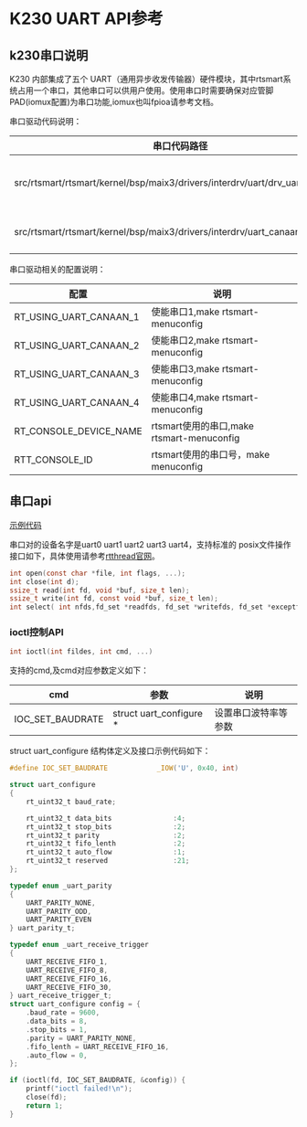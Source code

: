 
# K230 UART API参考

## k230串口说明

K230 内部集成了五个 UART（通用异步收发传输器）硬件模块，其中rtsmart系统占用一个串口，其他串口可以供用户使用。使用串口时需要确保对应管脚PAD(iomux配置)为串口功能,iomux也叫fpioa请参考文档。

串口驱动代码说明：

| 串口代码路径                                                 | 说明                      |      |
| ------------------------------------------------------------ | ------------------------- | ---- |
| src/rtsmart/rtsmart/kernel/bsp/maix3/drivers/interdrv/uart/drv_uart.c | rtsmart系统使用串口的驱动 |      |
| src/rtsmart/rtsmart/kernel/bsp/maix3/drivers/interdrv/uart_canaan/drv_uart.c | k230串口驱动              |      |

串口驱动相关的配置说明：

| 配置                   | 说明                                 |
| ---------------------- | ------------------------------------ |
| RT_USING_UART_CANAAN_1 | 使能串口1,make rtsmart-menuconfig    |
| RT_USING_UART_CANAAN_2 | 使能串口2,make rtsmart-menuconfig    |
| RT_USING_UART_CANAAN_3 | 使能串口3,make rtsmart-menuconfig    |
| RT_USING_UART_CANAAN_4 | 使能串口4,make rtsmart-menuconfig    |
| RT_CONSOLE_DEVICE_NAME | rtsmart使用的串口,make rtsmart-menuconfig    |
| RTT_CONSOLE_ID         | rtsmart使用的串口号，make menuconfig |

## 串口api

[示例代码](../../app_develop_guide/drivers/uart.md)

串口对的设备名字是uart0 uart1 uart2 uart3 uart4，支持标准的  posix文件操作接口如下，具体使用请参考[rtthread官网](https://www.rt-thread.org/document/site/#/rt-thread-version/rt-thread-standard/programming-manual/filesystem/filesystem?id=%e6%96%87%e4%bb%b6%e7%ae%a1%e7%90%86)。

```c
int open(const char *file, int flags, ...);
int close(int d);
ssize_t read(int fd, void *buf, size_t len);
ssize_t write(int fd, const void *buf, size_t len);
int select( int nfds,fd_set *readfds, fd_set *writefds, fd_set *exceptfds, struct timeval *timeout);
```

### ioctl控制API

```c
int ioctl(int fildes, int cmd, ...)
```

支持的cmd,及cmd对应参数定义如下：

| cmd              | 参数                    | 说明                 |
| ---------------- | ----------------------- | -------------------- |
| IOC_SET_BAUDRATE | struct uart_configure * | 设置串口波特率等参数 |

struct uart_configure 结构体定义及接口示例代码如下：

```c
#define IOC_SET_BAUDRATE            _IOW('U', 0x40, int)

struct uart_configure
{
    rt_uint32_t baud_rate;

    rt_uint32_t data_bits               :4;
    rt_uint32_t stop_bits               :2;
    rt_uint32_t parity                  :2;
    rt_uint32_t fifo_lenth              :2;
    rt_uint32_t auto_flow               :1;
    rt_uint32_t reserved                :21;
};

typedef enum _uart_parity
{
    UART_PARITY_NONE,
    UART_PARITY_ODD,
    UART_PARITY_EVEN
} uart_parity_t;

typedef enum _uart_receive_trigger
{
    UART_RECEIVE_FIFO_1,
    UART_RECEIVE_FIFO_8,
    UART_RECEIVE_FIFO_16,
    UART_RECEIVE_FIFO_30,
} uart_receive_trigger_t;
struct uart_configure config = {
    .baud_rate = 9600,
    .data_bits = 8,
    .stop_bits = 1,
    .parity = UART_PARITY_NONE,
    .fifo_lenth = UART_RECEIVE_FIFO_16,
    .auto_flow = 0,
};

if (ioctl(fd, IOC_SET_BAUDRATE, &config)) {
    printf("ioctl failed!\n");
    close(fd);
    return 1;
}
```
